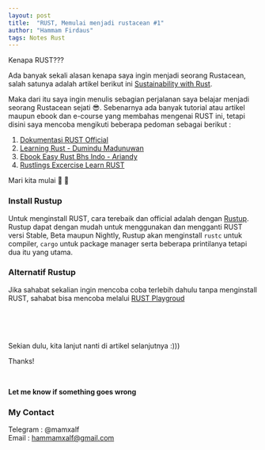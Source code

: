 ```yaml
---
layout: post
title:  "RUST, Memulai menjadi rustacean #1"
author: "Hammam Firdaus"
tags: Notes Rust
---
```

Kenapa RUST???

Ada banyak sekali alasan kenapa saya ingin menjadi seorang Rustacean, salah satunya adalah artikel berikut ini [Sustainability with Rust](https://aws.amazon.com/blogs/opensource/sustainability-with-rust/).

Maka dari itu saya ingin menulis sebagian perjalanan saya belajar menjadi seorang Rustacean sejati :sunglasses:.
Sebenarnya ada banyak tutorial atau artikel maupun ebook dan e-course yang membahas mengenai RUST ini, tetapi disini saya mencoba mengikuti beberapa pedoman sebagai berikut :
1. [Dokumentasi RUST Official](https://doc.rust-lang.org/book/)
2. [Learning Rust - Dumindu Madunuwan](https://learning-rust.github.io/)
3. [Ebook Easy Rust Bhs Indo - Ariandy](https://github.com/ariandy/easy-rust-indonesia)
4. [Rustlings Excercise Learn RUST](https://github.com/rust-lang/rustlings)

Mari kita mulai 🤙 :dash:
### Install Rustup
Untuk menginstall RUST, cara terebaik dan official adalah dengan [Rustup](https://rustup.rs/). Rustup dapat dengan mudah untuk menggunakan dan mengganti RUST versi Stable, Beta maupun Nightly, Rustup akan menginstall `rustc` untuk compiler, `cargo` untuk package manager serta beberapa printilanya tetapi dua itu yang utama.

### Alternatif Rustup
Jika sahabat sekalian ingin mencoba coba terlebih dahulu tanpa menginstall RUST, sahabat bisa mencoba melalui [RUST Playgroud](https://play.rust-lang.org/)

<br>
<br>
<br>

Sekian dulu, kita lanjut nanti di artikel selanjutnya :)))

Thanks!

<br>

**Let me know if something goes wrong**
### My Contact
Telegram : @mamxalf<br>
Email : hammamxalf@gmail.com